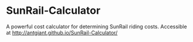 SunRail-Calculator
==================

A powerful cost calculator for determining SunRail riding costs. Accessible at http://antgiant.github.io/SunRail-Calculator/
